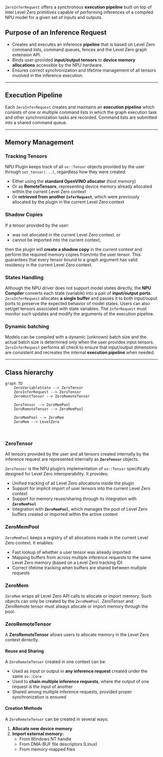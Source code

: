 
`ZeroInferRequest` offers a synchronous **execution pipeline** built on top of Intel Level Zero primitives capable of performing inferences of a compiled NPU model for a given set of inputs and outputs.

## Purpose of an Inference Request

- Creates and executes an inference **pipeline** that is based on Level Zero command lists, command queues, fences and the Level Zero graph extension API.
- Binds user-provided **input/output tensors** to **device memory allocations** accessible by the NPU hardware.
- Ensures correct synchronization and lifetime management of all tensors involved in the inference execution.

---

## Execution Pipeline

Each `ZeroInferRequest` creates and maintains an **execution pipeline** which consists of one or multiple command lists in which the graph execution task and other synchronization tasks are recorded. Command lists are submitted into a shared command queue.

---

## Memory Management

### Tracking Tensors

NPU Plugin keeps track of all `ov::Tensor` objects provided by the user through `set_tensor(...)`, regardless how they were created:

- Either using the **standard OpenVINO allocator** (host memory)
- Or as **RemoteTensors**, representing device memory already allocated within the current Level Zero context
- Or **retrieved from another `InferRequest`**, which were previously allocated by the plugin in the current Level Zero context

### Shadow Copies

If a tensor provided by the user:
- was not allocated in the current Level Zero context, or
- cannot be imported into the current context,

then the plugin will **create a shadow copy** in the current context and perform the required memory copies from/into the user tensor.
This guarantees that every tensor bound to a graph argument has valid residency in the current Level Zero context.

### States Handling

Although the NPU driver does not support model states directly, the **NPU Compiler** converts each state (variable) into a pair of **input/output ports**.
`ZeroInferRequest` allocates **a single buffer** and passes it to both input/ouput ports to preserve the expected behavior of model states.
Users can also set/get tensors associated with state variables. The `InferRequest` must monitor such updates and modify the arguments of the execution pipeline.

### Dynamic batching

Models can be compiled with a dynamic (unknown) batch size and the actual batch size is determined only when the user provides input tensors.
`ZeroInferRequest` performs all check to ensure that input/output dimensions are consistent and recreates the internal **execution pipeline** when needed.

---

## Class hierarchy

```mermaid
graph TD
    ZeroVariableState --> ZeroTensor
    ZeroInferRequest --> ZeroTensor
    ZeroHostTensor --> ZeroRemoteTensor

    ZeroTensor --> ZeroMemPool
    ZeroRemoteTensor --> ZeroMemPool

    ZeroMemPool --> ZeroMem
    ZeroMem --> LevelZero

```

<br>

### ZeroTensor

All tensors provided by the user and all tensors created internally by the inference request are represented internally as **`ZeroTensor`** objects.

`ZeroTensor` is the NPU plugin’s implementation of `ov::Tensor` specifically designed for Level Zero interoperability.
It provides:

- Unified tracking of all Level Zero allocations inside the plugin
- Support for implicit import of user tensors into the current Level Zero context
- Support for memory reuse/sharing through its integration with **`ZeroMemPool`**
- Integration with **`ZeroMemPool`**, which manages the pool of Level Zero buffers created or imported within the active context

### ZeroMemPool

`ZeroMemPool` keeps a registry of all allocations made in the current Level Zero context.
It enables:
- Fast lookup of whether a user tensor was already imported
- Mapping buffers from across multiple inference requests to the same Level Zero memory (based on a Level Zero tracking ID)
- Correct lifetime tracking when buffers are shared between multiple requests

### ZeroMem
`ZeroMem` wraps all Level Zero API calls to allocate or import memory. Such objects can only be created by the `ZeroMemPool`. ZeroTensor and ZeroRemote tensor must always allocate or import memory through the pool.

### ZeroRemoteTensor

A **ZeroRemoteTensor** allows users to allocate memory in the Level Zero context dirrectly.

#### Reuse and Sharing

A `ZeroRemoteTensor` created in one context can be:
- Used as input or output in **any inference request** created under the same `ov::Core`
- Used to **chain multiple inference requests**, where the output of one request is the input of another
- Shared among multiple inference requests, provided proper synchronization is ensured

#### Creation Methods

A `ZeroRemoteTensor` can be created in several ways:

1. **Allocate new device memory**
2. **Import external memory:**
    * From Windows NT handle
    * From DMA-BUF file descriptors (Linux)
    * From memory-mapped files

